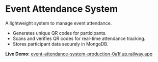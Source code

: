 # Event Attendance System

A lightweight system to manage event attendance.  
- Generates unique QR codes for participants.  
- Scans and verifies QR codes for real-time attendance tracking.  
- Stores participant data securely in MongoDB.  

**Live Demo:** [event-attendance-system-production-0a1f.up.railway.app](https://event-attendance-system-production-0a1f.up.railway.app)

